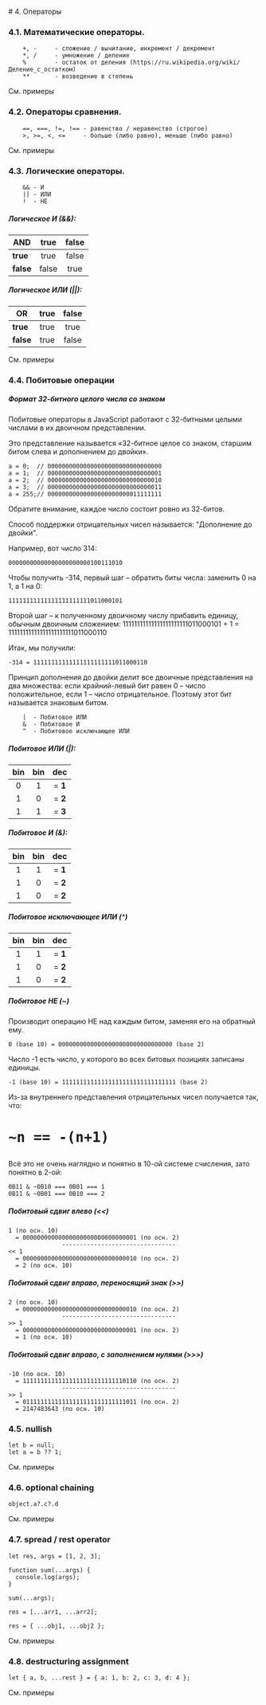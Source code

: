 # 4. Операторы

### 4.1. Математические операторы.
```
    +, -     - сложение / вычитание, инкремент / декремент
    *, /     - умножение / деление
    %        - остаток от деления (https://ru.wikipedia.org/wiki/Деление_с_остатком)
    **       - возведение в степень
```

См. примеры

### 4.2. Операторы сравнения.

```
    ==, ===, !=, !== - равенство / неравенство (строгое)
    >, >=, <, <=     - больше (либо равно), меньше (либо равно)
```

См. примеры

### 4.3. Логические операторы.

```
    && - И
    || - ИЛИ
    !  - НЕ
```

##### Логическое И (&&):

| AND       | true    | false |
|-----------|:-------:|:-----:|
| **true**  | true    | false |
| **false** | false   | true  |


##### Логическое ИЛИ (||):

| OR        | true    | false |
|-----------|:-------:|:-----:|
| **true**  | true    | true  |
| **false** | true    | false |

См. примеры

### 4.4. Побитовые операции

##### Формат 32-битного целого числа со знаком

Побитовые операторы в JavaScript работают с 32-битными целыми 
числами в их двоичном представлении.

Это представление называется «32-битное целое со знаком, старшим 
битом слева и дополнением до двойки».

```
a = 0;  // 00000000000000000000000000000000
a = 1;  // 00000000000000000000000000000001
a = 2;  // 00000000000000000000000000000010
a = 3;  // 00000000000000000000000000000011
a = 255;// 00000000000000000000000011111111
```

Обратите внимание, каждое число состоит ровно из 32-битов.

Cпособ поддержки отрицательных чисел называется: "Дополнение до двойки".

Например, вот число 314:

```
00000000000000000000000100111010
```

Чтобы получить -314, первый шаг – обратить биты числа: заменить 0 на 1, а 1 на 0:

```
11111111111111111111111011000101
```

Второй шаг – к полученному двоичному числу прибавить единицу, обычным двоичным 
сложением: 11111111111111111111111011000101 + 1 = 11111111111111111111111011000110

Итак, мы получили:

```
-314 = 11111111111111111111111011000110
```

Принцип дополнения до двойки делит все двоичные представления на два множества: если 
крайний-левый бит равен 0 – число положительное, если 1 – число отрицательное. 
Поэтому этот бит называется знаковым битом.

```
    |  - Побитовое ИЛИ
    &  - Побитовое И
    ^  - Побитовое исключающее ИЛИ
```

##### Побитовое ИЛИ (|):

|    bin  |   bin |  dec   |
|:-------:|:-----:|:------:|
| 0       | 1     |= **1** |
| 1       | 0     |= **2** |
| 1       | 1     |= **3** |

##### Побитовое И (&):

|    bin  |   bin |  dec   |
|:-------:|:-----:|:------:|
| 1       | 1     |= **1** |
| 1       | 0     |= **2** |
| 1       | 0     |= **2** |

##### Побитовое исключающее ИЛИ	(^)

|    bin  |   bin |  dec   |
|:-------:|:-----:|:------:|
| 1       | 1     |= **1** |
| 1       | 0     |= **2** |
| 1       | 0     |= **2** |

##### Побитовое НЕ (~)

Производит операцию НЕ над каждым битом, заменяя его на обратный ему.

```
0 (base 10) = 00000000000000000000000000000000 (base 2)
```
Число -1 есть число, у которого во всех битовых позициях записаны единицы. 
```
-1 (base 10) = 11111111111111111111111111111111 (base 2)
```

Из-за внутреннего представления отрицательных чисел получается так, что:
# <pre>~n == -(n+1)</pre>

Всё это не очень наглядно и понятно в 10-ой системе счисления, зато понятно в 2-ой:

```
0B11 & ~0B10 === 0B01 === 1
0B11 & ~0B01 === 0B10 === 2
```

##### Побитовый сдвиг влево (<<)

```
1 (по осн. 10)
  = 00000000000000000000000000000001 (по осн. 2)
               --------------------------------
<< 1
  = 00000000000000000000000000000010 (по осн. 2)
  = 2 (по осн. 10)
```

##### Побитовый сдвиг вправо, переносящий знак (>>)

```
2 (по осн. 10)
  = 00000000000000000000000000000010 (по осн. 2)
               --------------------------------
>> 1
  = 00000000000000000000000000000001 (по осн. 2)
  = 1 (по осн. 10)
```

##### Побитовый сдвиг вправо, с заполнением нулями (>>>)

```
-10 (по осн. 10)
  = 11111111111111111111111111110110 (по осн. 2)
               --------------------------------
>> 1
  = 01111111111111111111111111111011 (по осн. 2)
  = 2147483643 (по осн. 10)
```

### 4.5. nullish

```
let b = null;
let a = b ?? 1;
```
См. примеры

### 4.6. optional chaining

```
object.a?.c?.d
```

См. примеры

### 4.7. spread / rest operator

```
let res, args = [1, 2, 3];

function sum(...args) {
  console.log(args);
}

sum(...args);

res = [...arr1, ...arr2];

res = { ...obj1, ...obj2 };
```

См. примеры

### 4.8. destructuring assignment

```
let { a, b, ...rest } = { a: 1, b: 2, c: 3, d: 4 };
```

См. примеры